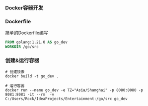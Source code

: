 ### Docker容器开发

### Dockerfile

简单的Dockerfile编写

```dockerfile
FROM golang:1.21.0 AS go_dev
WORKDIR /go/src
```
### 创建&运行容器
```shell
# 创建镜像
docker build -t go_dev .

# 运行容器
docker run --name go_dev -e TZ="Asia/Shanghai" -p 8080:8080 -p 8081:8081 -it --rm  -v C:/Users/Rock/IdeaProjects/Entertainment:/go/src go_dev
```
